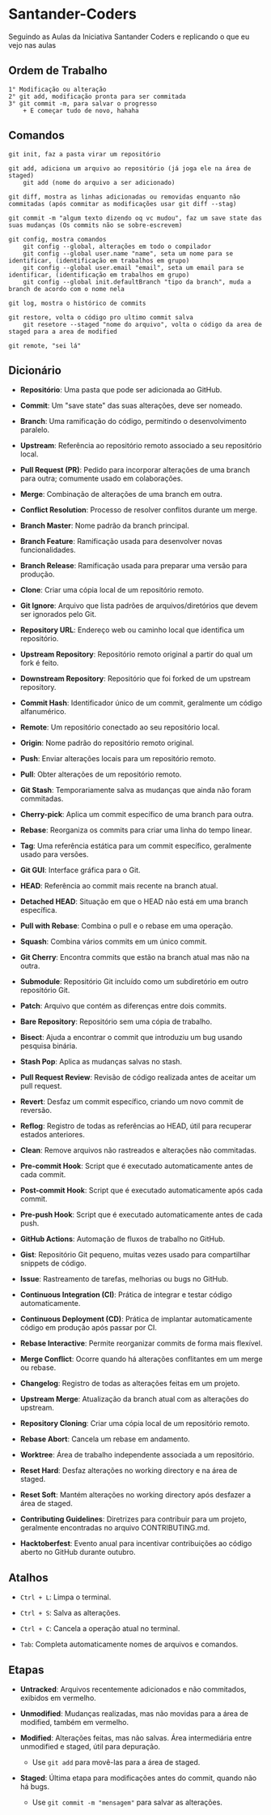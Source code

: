 # Santander-Coders
Seguindo as Aulas da Iniciativa Santander Coders e replicando o que eu vejo nas aulas

## Ordem de Trabalho 

    1° Modificação ou alteração
    2° git add, modificação pronta para ser commitada
    3° git commit -m, para salvar o progresso
        + E começar tudo de novo, hahaha

## Comandos
    git init, faz a pasta virar um repositório

    git add, adiciona um arquivo ao repositório (já joga ele na área de staged)
        git add (nome do arquivo a ser adicionado)
    
    git diff, mostra as linhas adicionadas ou removidas enquanto não commitadas (após commitar as modificações usar git diff --stag)

    git commit -m "algum texto dizendo oq vc mudou", faz um save state das suas mudanças (Os commits não se sobre-escrevem)

    git config, mostra comandos
        git config --global, alterações em todo o compilador 
        git config --global user.name "name", seta um nome para se identificar, (identificação em trabalhos em grupo)
        git config --global user.email "email", seta um email para se identificar, (identificação em trabalhos em grupo)
        git config --global init.defaultBranch "tipo da branch", muda a branch de acordo com o nome nela
    
    git log, mostra o histórico de commits

    git restore, volta o código pro ultimo commit salva
        git resetore --staged "nome do arquivo", volta o código da area de staged para a area de modified

    git remote, "sei lá"
    




## Dicionário

   
- **Repositório**: Uma pasta que pode ser adicionada ao GitHub.

- **Commit**: Um "save state" das suas alterações, deve ser nomeado.

- **Branch**: Uma ramificação do código, permitindo o desenvolvimento paralelo.

- **Upstream**: Referência ao repositório remoto associado a seu repositório local.

- **Pull Request (PR)**: Pedido para incorporar alterações de uma branch para outra; comumente usado em colaborações.

- **Merge**: Combinação de alterações de uma branch em outra.

- **Conflict Resolution**: Processo de resolver conflitos durante um merge.

- **Branch Master**: Nome padrão da branch principal.

- **Branch Feature**: Ramificação usada para desenvolver novas funcionalidades.

- **Branch Release**: Ramificação usada para preparar uma versão para produção.

- **Clone**: Criar uma cópia local de um repositório remoto.

- **Git Ignore**: Arquivo que lista padrões de arquivos/diretórios que devem ser ignorados pelo Git.

- **Repository URL**: Endereço web ou caminho local que identifica um repositório.

- **Upstream Repository**: Repositório remoto original a partir do qual um fork é feito.

- **Downstream Repository**: Repositório que foi forked de um upstream repository.

- **Commit Hash**: Identificador único de um commit, geralmente um código alfanumérico.

- **Remote**: Um repositório conectado ao seu repositório local.

- **Origin**: Nome padrão do repositório remoto original.

- **Push**: Enviar alterações locais para um repositório remoto.

- **Pull**: Obter alterações de um repositório remoto.

- **Git Stash**: Temporariamente salva as mudanças que ainda não foram commitadas.

- **Cherry-pick**: Aplica um commit específico de uma branch para outra.

- **Rebase**: Reorganiza os commits para criar uma linha do tempo linear.

- **Tag**: Uma referência estática para um commit específico, geralmente usado para versões.

- **Git GUI**: Interface gráfica para o Git.

- **HEAD**: Referência ao commit mais recente na branch atual.

- **Detached HEAD**: Situação em que o HEAD não está em uma branch específica.

- **Pull with Rebase**: Combina o pull e o rebase em uma operação.

- **Squash**: Combina vários commits em um único commit.

- **Git Cherry**: Encontra commits que estão na branch atual mas não na outra.

- **Submodule**: Repositório Git incluído como um subdiretório em outro repositório Git.

- **Patch**: Arquivo que contém as diferenças entre dois commits.

- **Bare Repository**: Repositório sem uma cópia de trabalho.

- **Bisect**: Ajuda a encontrar o commit que introduziu um bug usando pesquisa binária.

- **Stash Pop**: Aplica as mudanças salvas no stash.

- **Pull Request Review**: Revisão de código realizada antes de aceitar um pull request.

- **Revert**: Desfaz um commit específico, criando um novo commit de reversão.

- **Reflog**: Registro de todas as referências ao HEAD, útil para recuperar estados anteriores.

- **Clean**: Remove arquivos não rastreados e alterações não commitadas.

- **Pre-commit Hook**: Script que é executado automaticamente antes de cada commit.

- **Post-commit Hook**: Script que é executado automaticamente após cada commit.

- **Pre-push Hook**: Script que é executado automaticamente antes de cada push.

- **GitHub Actions**: Automação de fluxos de trabalho no GitHub.

- **Gist**: Repositório Git pequeno, muitas vezes usado para compartilhar snippets de código.

- **Issue**: Rastreamento de tarefas, melhorias ou bugs no GitHub.

- **Continuous Integration (CI)**: Prática de integrar e testar código automaticamente.

- **Continuous Deployment (CD)**: Prática de implantar automaticamente código em produção após passar por CI.

- **Rebase Interactive**: Permite reorganizar commits de forma mais flexível.

- **Merge Conflict**: Ocorre quando há alterações conflitantes em um merge ou rebase.

- **Changelog**: Registro de todas as alterações feitas em um projeto.

- **Upstream Merge**: Atualização da branch atual com as alterações do upstream.

- **Repository Cloning**: Criar uma cópia local de um repositório remoto.

- **Rebase Abort**: Cancela um rebase em andamento.

- **Worktree**: Área de trabalho independente associada a um repositório.

- **Reset Hard**: Desfaz alterações no working directory e na área de staged.

- **Reset Soft**: Mantém alterações no working directory após desfazer a área de staged.

- **Contributing Guidelines**: Diretrizes para contribuir para um projeto, geralmente encontradas no arquivo CONTRIBUTING.md.

- **Hacktoberfest**: Evento anual para incentivar contribuições ao código aberto no GitHub durante outubro.


## Atalhos

    
- `Ctrl + L`: Limpa o terminal.
  
- `Ctrl + S`: Salva as alterações.

- `Ctrl + C`: Cancela a operação atual no terminal.

- `Tab`: Completa automaticamente nomes de arquivos e comandos.


## Etapas

- **Untracked**: Arquivos recentemente adicionados e não commitados, exibidos em vermelho.

- **Unmodified**: Mudanças realizadas, mas não movidas para a área de modified, também em vermelho.

- **Modified**: Alterações feitas, mas não salvas. Área intermediária entre unmodified e staged, útil para depuração.
  - Use `git add` para movê-las para a área de staged.

- **Staged**: Última etapa para modificações antes do commit, quando não há bugs.
  - Use `git commit -m "mensagem"` para salvar as alterações.   